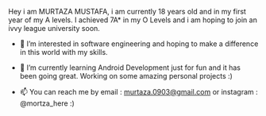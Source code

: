 Hey i am MURTAZA MUSTAFA, i am currently 18 years old and in my first year of my A levels. I achieved 7A* in my O Levels and i am hoping to join an ivvy league university soon.

- 👀 I’m interested in software engineering and hoping to make a difference in this world with my skills. 
 
- 🌱 I’m currently learning Android Development just for fun and it has been going great. Working on some amazing personal projects :)

- 📫 You can reach me by email : murtaza.0903@gmail.com
                      or instagram : @mortza_here :)

<!---
MurtazaCanCodeDUH/MurtazaCanCodeDUH is a ✨ special ✨ repository because its `README.md` (this file) appears on your GitHub profile.
You can click the Preview link to take a look at your changes.
--->
